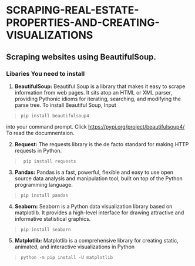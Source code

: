 # SCRAPING-REAL-ESTATE-PROPERTIES-AND-CREATING-VISUALIZATIONS

## Scraping websites using BeautifulSoup.
### Libaries You need to install
1. **BeautifulSoup:** Beautiful Soup is a library that makes it easy to scrape information from web pages. It sits atop an HTML or XML parser, providing Pythonic idioms for iterating, searching, and modifying the parse tree.
To install Beautiful Soup, Input
> ``` pip install beautifulsoup4 ```

into your command prompt. Click https://pypi.org/project/beautifulsoup4/ To read the documnentaion.

2. **Request:** The requests library is the de facto standard for making HTTP requests in Python. 
>``` pip install requests```

3. **Pandas:** Pandas is a fast, powerful, flexible and easy to use open source data analysis and manipulation tool,
built on top of the Python programming language.
> ```pip install pandas```

4. **Seaborn:** Seaborn is a Python data visualization library based on matplotlib. It provides a high-level interface for drawing attractive and informative statistical graphics.
> ```pip install seaborn```

5. **Matplotlib:** Matplotlib is a comprehensive library for creating static, animated, and interactive visualizations in Python
> ```python -m pip install -U matplotlib```
